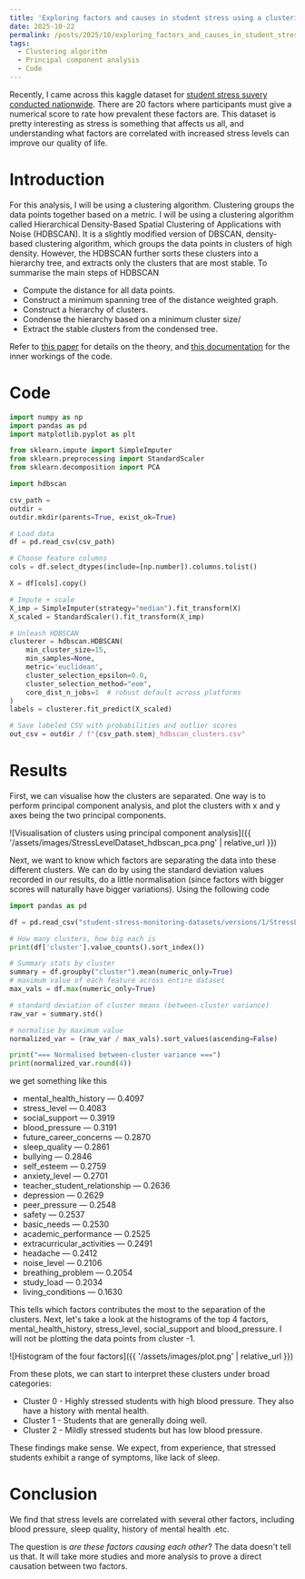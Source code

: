 ```yaml
---
title: 'Exploring factors and causes in student stress using a clustering algorithm'
date: 2025-10-22
permalink: /posts/2025/10/exploring_factors_and_causes_in_student_stress/
tags:
  - Clustering algorithm
  - Principal component analysis
  - Code
---
```


Recently, I came across this kaggle dataset for [student stress suvery conducted nationwide](https://www.kaggle.com/datasets/mdsultanulislamovi/student-stress-monitoring-datasets/data). There are 20 factors where participants must give a numerical score to rate how prevalent these factors are. This dataset is pretty interesting as stress is something that affects us all, and understanding what factors are correlated with increased stress levels can improve our quality of life.

# Introduction

For this analysis, I will be using a clustering algorithm. Clustering groups the data points together based on a metric. I will be using a clustering algorithm called Hierarchical Density-Based Spatial Clustering of Applications with Noise (HDBSCAN). It is a slightly modified version of DBSCAN, density-based clustering algorithm, which groups the data points in clusters of high density. However, the HDBSCAN further sorts these clusters into a hierarchy tree, and extracts only the clusters that are most stable. To summarise the main steps of HDBSCAN
- Compute the distance for all data points.
- Construct a minimum spanning tree of the distance weighted graph. 
- Construct a hierarchy of clusters.
- Condense the hierarchy based on a minimum cluster size/
- Extract the stable clusters from the condensed tree. 


Refer to [this paper](https://link.springer.com/chapter/10.1007/978-3-642-37456-2_14) for details on the theory, and [this documentation](https://hdbscan.readthedocs.io/en/latest/basic_hdbscan.html) for the inner workings of the code.


# Code

```python
import numpy as np
import pandas as pd
import matplotlib.pyplot as plt

from sklearn.impute import SimpleImputer
from sklearn.preprocessing import StandardScaler
from sklearn.decomposition import PCA

import hdbscan

csv_path = 
outdir = 
outdir.mkdir(parents=True, exist_ok=True)

# Load data
df = pd.read_csv(csv_path)

# Choose feature columns
cols = df.select_dtypes(include=[np.number]).columns.tolist()

X = df[cols].copy()

# Impute + scale
X_imp = SimpleImputer(strategy="median").fit_transform(X)
X_scaled = StandardScaler().fit_transform(X_imp)

# Unleash HDBSCAN
clusterer = hdbscan.HDBSCAN(
    min_cluster_size=15,
    min_samples=None,
    metric='euclidean',
    cluster_selection_epsilon=0.0,
    cluster_selection_method="eom",
    core_dist_n_jobs=1  # robust default across platforms
)
labels = clusterer.fit_predict(X_scaled)

# Save labeled CSV with probabilities and outlier scores
out_csv = outdir / f"{csv_path.stem}_hdbscan_clusters.csv"
```

# Results

First, we can visualise how the clusters are separated. One way is to perform principal component analysis, and plot the clusters with x and y axes being the two principal components.

![Visualisation of clusters using principal component analysis]({{ '/assets/images/StressLevelDataset_hdbscan_pca.png' | relative_url }})


Next, we want to know which factors are separating the data into these different clusters. We can do by using the standard deviation values recorded in our results, do a little normalisation (since factors with bigger scores will naturally have bigger variations). Using the following code

```python
import pandas as pd

df = pd.read_csv("student-stress-monitoring-datasets/versions/1/StressLevelDataset_hdbscan_clusters.csv")

# How many clusters, how big each is
print(df['cluster'].value_counts().sort_index())

# Summary stats by cluster
summary = df.groupby("cluster").mean(numeric_only=True)
# maximum value of each feature across entire dataset
max_vals = df.max(numeric_only=True)

# standard deviation of cluster means (between-cluster variance)
raw_var = summary.std()

# normalise by maximum value
normalized_var = (raw_var / max_vals).sort_values(ascending=False)

print("=== Normalised between-cluster variance ===")
print(normalized_var.round(4))
```

we get something like this

- mental_health_history — 0.4097
- stress_level — 0.4083
- social_support — 0.3919
- blood_pressure — 0.3191
- future_career_concerns — 0.2870
- sleep_quality — 0.2861
- bullying — 0.2846
- self_esteem — 0.2759
- anxiety_level — 0.2701
- teacher_student_relationship — 0.2636
- depression — 0.2629
- peer_pressure — 0.2548
- safety — 0.2537
- basic_needs — 0.2530
- academic_performance — 0.2525
- extracurricular_activities — 0.2491
- headache — 0.2412
- noise_level — 0.2106
- breathing_problem — 0.2054
- study_load — 0.2034
- living_conditions — 0.1630

This tells which factors contributes the most to the separation of the clusters. Next, let's take a look at the histograms of the top 4 factors, mental_health_history, stress_level, social_support and blood_pressure. I will not be plotting the data points from cluster -1. 

![Histogram of the four factors]({{ '/assets/images/plot.png' | relative_url }})

From these plots, we can start to interpret these clusters under broad categories:
- Cluster 0 - Highly stressed students with high blood pressure. They also have a history with mental health.
- Cluster 1 - Students that are generally doing well.
- Cluster 2 - Mildly stressed students but has low blood pressure.

These findings make sense. We expect, from experience, that stressed students exhibit a range of symptoms, like lack of sleep.

# Conclusion

We find that stress levels are correlated with several other factors, including blood pressure, sleep quality, history of mental health .etc.

The question is *are these factors causing each other*? The data doesn't tell us that. It will take more studies and more analysis to prove a direct causation between two factors.
